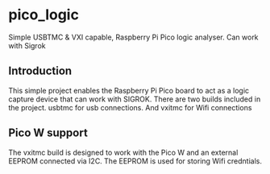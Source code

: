 # pico_logic
Simple USBTMC & VXI capable, Raspberry Pi Pico logic analyser. Can work with Sigrok

## Introduction
This simple project enables the Raspberry Pi Pico board to act as a logic capture device that can work with SIGROK.
There are two builds included in the project. usbtmc for usb connections. And vxitmc for Wifi connections

## Pico W support
The vxitmc build is designed to work with the Pico W and an external EEPROM connected via I2C. The EEPROM is used for storing Wifi credntials.
